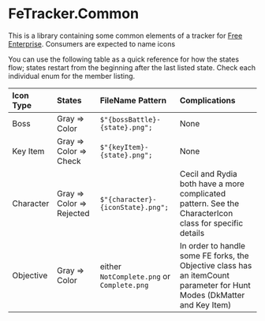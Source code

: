 # FeTracker.Common

This is a library containing some common elements of a tracker for [Free Enterprise](http://ff4fe.com/). Consumers are expected to name icons 

You can use the following table as a quick reference for how the states flow; states restart from the beginning after the last listed state. Check each individual enum for the member listing.

| Icon Type | States                    | FileName Pattern                  | Complications |
| :-------- | :-----                    | :---------------                  | :------------ |
| Boss      | Gray => Color             | `$"{bossBattle}-{state}.png";`    | None |
| Key Item  | Gray => Color => Check    | `$"{keyItem}-{state}.png";`       | None |
| Character | Gray => Color => Rejected | `$"{character}-{iconState}.png";` | Cecil and Rydia both have a more complicated pattern. See the CharacterIcon class for specific details |
| Objective | Gray => Color				| either `NotComplete.png` or `Complete.png` | In order to handle some FE forks, the Objective class has an itemCount parameter for Hunt Modes (DkMatter and Key Item) |
